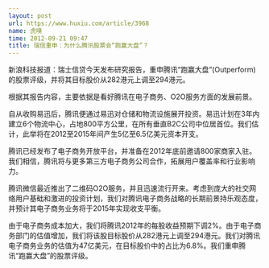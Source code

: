 ```yaml
---
layout: post
url: https://www.huxiu.com/article/3968
name: 虎嗅
time: 2012-09-21 09:47
title: 瑞信重申：为什么腾讯股票会“跑赢大盘”？
---
```

新浪科技报道：瑞士信贷今天发布研究报告，重申腾讯“跑赢大盘”(Outperform)的股票评级，并将其目标股价从282港元上调至294港元。

根据其报告内容，主要依据是看好腾讯在电子商务、O2O服务方面的发展前景。

自从收购易迅后，腾讯便通过易迅对仓储和物流设施展开投资。易迅计划在3年内建立6个物流中心，占地800平方公里，在所有垂直B2C公司中位居首位。我们估计，此举将在2012至2015年间产生5亿至6.5亿美元资本开支。

腾讯已经发布了电子商务开放平台，并准备在2012年底前邀请800家商家入驻。我们相信，腾讯将与更多第三方电子商务公司合作，拓展用户覆盖率和行业影响力。

腾讯微信最近推出了二维码O2O服务，并且迅速流行开来。考虑到庞大的社交网络用户基础和激进的投资计划，我们对腾讯电子商务战略的长期前景持乐观态度，并预计其电子商务业务将于2015年实现收支平衡。

由于电子商务成本加大，我们将腾讯2012年的每股收益预期下调2%。由于电子商务部门的估值增加，我们将该股目标股价从282港元上调至294港元。我们对腾讯电子商务业务的估值为47亿美元，在目标股价中的占比为6.8%。我们重申腾讯“跑赢大盘”的股票评级。

